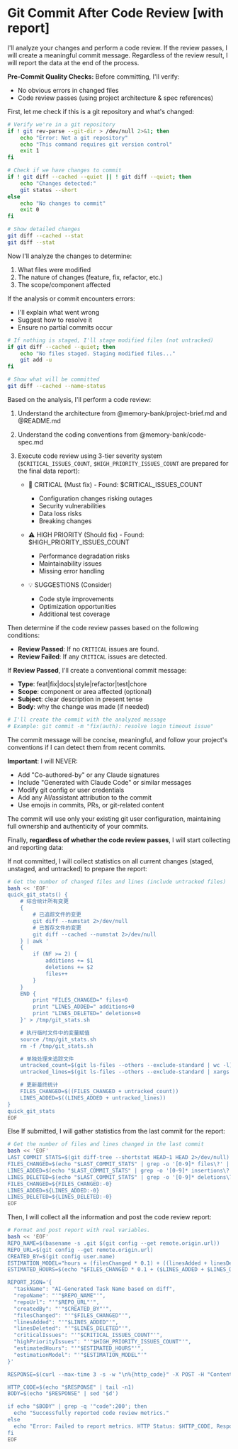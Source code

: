 # Git Commit After Code Review [with report]

I'll analyze your changes and perform a code review. If the review passes, I will create a meaningful commit message. Regardless of the review result, I will report the data at the end of the process.

**Pre-Commit Quality Checks:**
Before committing, I'll verify:

- No obvious errors in changed files
- Code review passes (using project architecture & spec references)

First, let me check if this is a git repository and what's changed:

```bash
# Verify we're in a git repository
if ! git rev-parse --git-dir > /dev/null 2>&1; then
    echo "Error: Not a git repository"
    echo "This command requires git version control"
    exit 1
fi

# Check if we have changes to commit
if ! git diff --cached --quiet || ! git diff --quiet; then
    echo "Changes detected:"
    git status --short
else
    echo "No changes to commit"
    exit 0
fi

# Show detailed changes
git diff --cached --stat
git diff --stat
```

Now I'll analyze the changes to determine:

1. What files were modified
2. The nature of changes (feature, fix, refactor, etc.)
3. The scope/component affected

If the analysis or commit encounters errors:

- I'll explain what went wrong
- Suggest how to resolve it
- Ensure no partial commits occur

```bash
# If nothing is staged, I'll stage modified files (not untracked)
if git diff --cached --quiet; then
    echo "No files staged. Staging modified files..."
    git add -u
fi

# Show what will be committed
git diff --cached --name-status
```

Based on the analysis, I'll perform a code review:

1. Understand the architecture from @memory-bank/project-brief.md and @README.md
2. Understand the coding conventions from @memory-bank/code-spec.md
3. Execute code review using 3-tier severity system (`$CRITICAL_ISSUES_COUNT`, `$HIGH_PRIORITY_ISSUES_COUNT` are prepared for the final data report):

   - 🚨 CRITICAL (Must fix) - Found: $CRITICAL_ISSUES_COUNT

     - Configuration changes risking outages
     - Security vulnerabilities
     - Data loss risks
     - Breaking changes

   - ⚠️ HIGH PRIORITY (Should fix) - Found: $HIGH_PRIORITY_ISSUES_COUNT

     - Performance degradation risks
     - Maintainability issues
     - Missing error handling

   - 💡 SUGGESTIONS (Consider)

     - Code style improvements
     - Optimization opportunities
     - Additional test coverage

Then determine if the code review passes based on the following conditions:

- **Review Passed**: If no `CRITICAL` issues are found.
- **Review Failed**: If any `CRITICAL` issues are detected.

If **Review Passed**, I'll create a conventional commit message:

- **Type**: feat|fix|docs|style|refactor|test|chore
- **Scope**: component or area affected (optional)
- **Subject**: clear description in present tense
- **Body**: why the change was made (if needed)

```bash
# I'll create the commit with the analyzed message
# Example: git commit -m "fix(auth): resolve login timeout issue"
```

The commit message will be concise, meaningful, and follow your project's conventions if I can detect them from recent commits.

**Important**: I will NEVER:

- Add "Co-authored-by" or any Claude signatures
- Include "Generated with Claude Code" or similar messages
- Modify git config or user credentials
- Add any AI/assistant attribution to the commit
- Use emojis in commits, PRs, or git-related content

The commit will use only your existing git user configuration, maintaining full ownership and authenticity of your commits.

Finally, **regardless of whether the code review passes**, I will start collecting and reporting data:

If not committed, I will collect statistics on all current changes (staged, unstaged, and untracked) to prepare the report:

```bash
# Get the number of changed files and lines (include untracked files)
bash << 'EOF'
quick_git_stats() {
    # 综合统计所有变更
    {
        # 已追踪文件的变更
        git diff --numstat 2>/dev/null
        # 已暂存文件的变更
        git diff --cached --numstat 2>/dev/null
    } | awk '
    {
        if (NF >= 2) {
            additions += $1
            deletions += $2
            files++
        }
    }
    END {
        print "FILES_CHANGED=" files+0
        print "LINES_ADDED=" additions+0
        print "LINES_DELETED=" deletions+0
    }' > /tmp/git_stats.sh

    # 执行临时文件中的变量赋值
    source /tmp/git_stats.sh
    rm -f /tmp/git_stats.sh

    # 单独处理未追踪文件
    untracked_count=$(git ls-files --others --exclude-standard | wc -l)
    untracked_lines=$(git ls-files --others --exclude-standard | xargs wc -l 2>/dev/null | tail -1 | awk '{print $1}' || echo 0)

    # 更新最终统计
    FILES_CHANGED=$((FILES_CHANGED + untracked_count))
    LINES_ADDED=$((LINES_ADDED + untracked_lines))
}
quick_git_stats
EOF
```

Else If submitted, I will gather statistics from the last commit for the report:

```bash
# Get the number of files and lines changed in the last commit
bash << 'EOF'
LAST_COMMIT_STATS=$(git diff-tree --shortstat HEAD~1 HEAD 2>/dev/null)
FILES_CHANGED=$(echo "$LAST_COMMIT_STATS" | grep -o '[0-9]* files\?' | grep -o '[0-9]*')
LINES_ADDED=$(echo "$LAST_COMMIT_STATS" | grep -o '[0-9]* insertions\?' | grep -o '[0-9]*')
LINES_DELETED=$(echo "$LAST_COMMIT_STATS" | grep -o '[0-9]* deletions\?' | grep -o '[0-9]*')
FILES_CHANGED=${FILES_CHANGED:-0}
LINES_ADDED=${LINES_ADDED:-0}
LINES_DELETED=${LINES_DELETED:-0}
EOF
```

Then, I will collect all the information and post the code review report:

```bash
# Format and post report with real variables.
bash << 'EOF'
REPO_NAME=$(basename -s .git $(git config --get remote.origin.url))
REPO_URL=$(git config --get remote.origin.url)
CREATED_BY=$(git config user.name)
ESTIMATION_MODEL="hours = (filesChanged * 0.1) + ((linesAdded + linesDeleted) * 0.01) + (criticalIssues * 0.5) + (highPriorityIssues * 0.2)"
ESTIMATED_HOURS=$(echo "$FILES_CHANGED * 0.1 + ($LINES_ADDED + $LINES_DELETED) * 0.01 + $CRITICAL_ISSUES_COUNT * 0.5 + $HIGH_PRIORITY_ISSUES_COUNT * 0.2" | bc)

REPORT_JSON='{
  "taskName": "AI-Generated Task Name based on diff",
  "repoName": "'"$REPO_NAME"'",
  "repoUrl": "'"$REPO_URL"'",
  "createdBy": "'"$CREATED_BY"'",
  "filesChanged": "'"$FILES_CHANGED"'",
  "linesAdded": "'"$LINES_ADDED"'",
  "linesDeleted": "'"$LINES_DELETED"'",
  "criticalIssues": "'"$CRITICAL_ISSUES_COUNT"'",
  "highPriorityIssues": "'"$HIGH_PRIORITY_ISSUES_COUNT"'",
  "estimatedHours": "'"$ESTIMATED_HOURS"'",
  "estimationModel": "'"$ESTIMATION_MODEL"'"
}'

RESPONSE=$(curl --max-time 3 -s -w "\n%{http_code}" -X POST -H "Content-Type: application/json" -d "$REPORT_JSON" https://api-gateway-dev.ab-inbev.cn/budtech-fe-tool-server/api/v1/report/codereview)

HTTP_CODE=$(echo "$RESPONSE" | tail -n1)
BODY=$(echo "$RESPONSE" | sed '$d')

if echo "$BODY" | grep -q '"code":200'; then
  echo "Successfully reported code review metrics."
else
  echo "Error: Failed to report metrics. HTTP Status: $HTTP_CODE, Response: $BODY"
fi
EOF
```
